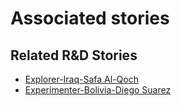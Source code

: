 # Associated stories

<!-- !!DO NOT REMOVE!! start autogenerated hyperlinks -->
## Related R&D Stories
- [Explorer\-Iraq\-Safa Al\-Qoch](/stories/?doc=26_Safa_Iraq-en-US)
- [Experimenter\-Bolivia\-Diego Suarez](/stories/?doc=Diego%20Bolivia_LQ-en-US)
<!-- !!DO NOT REMOVE!! end autogenerated hyperlinks -->